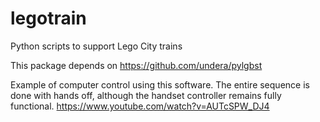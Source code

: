 # legotrain
Python scripts to support Lego City trains

This package depends on https://github.com/undera/pylgbst 

Example of computer control using this software. The entire sequence is done with hands off, although the handset controller remains fully functional. https://www.youtube.com/watch?v=AUTcSPW_DJ4